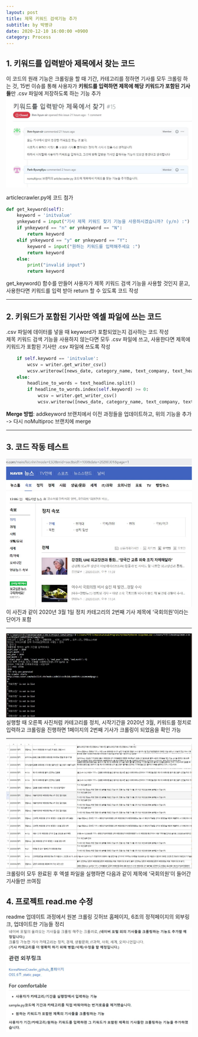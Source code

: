 ```yaml
---
layout: post
title: 제목 키워드 검색기능 추가 
subtitle: by 박병규
date: 2020-12-10 16:00:00 +0900
category: Process
---
```


## 1. 키워드를 입력받아 제목에서 찾는 코드

이 코드의 원래 기능은 크롤링을 할 때 기간, 카테고리를 정하면 기사를 모두 크롤링 하는 것,
15번 이슈를 통해 사용자가 **키워드를 입력하면 제목에 해당 키워드가 포함된 기사들**만 .csv 파일에 저장하도록 하는 기능 추가
![issue15](../assets/img/issue.JPG)

articlecrawler.py에 코드 첨가   
```python
def get_keyword(self):
    keyword = 'initvalue'
    ynkeyword = input("기사 제목 키워드 찾기 기능을 사용하시겠습니까? (y/n) :")
    if ynkeyword == "n" or ynkeyword == "N":
        return keyword
    elif ynkeyword == "y" or ynkeyword == "Y":
        keyword = input("원하는 키워드를 입력해주세요 :")
        return keyword
    else:
        print("invalid input")
        return keyword
```
get_keyword() 함수를 만들어 사용자가 제목 키워드 검색 기능을 사용할 것인지 묻고, 사용한다면 키워드를 입력 받아 return 할 수 있도록 코드 작성
- - -

## 2. 키워드가 포함된 기사만 엑셀 파일에 쓰는 코드

.csv 파일에 데이터를 넣을 때 keyword가 포함되었는지 검사하는 코드 작성  
제목 키워드 검색 기능을 사용하지 않는다면 모두 .csv 파일에 쓰고, 사용한다면 제목에 키워드가 포함된 기사만 .csv 파일에 쓰도록 작성

```python
    if self.keyword == 'initvalue':
        wcsv = writer.get_writer_csv()
        wcsv.writerow([news_date, category_name, text_company, text_headline, text_sentence, content_url])
    else:
        headline_to_words = text_headline.split()
        if headline_to_words.index(self.keyword) >= 0:
            wcsv = writer.get_writer_csv()
            wcsv.writerow([news_date, category_name, text_company, text_headline, text_sentence, content_url])
```
**Merge 방법**: addkeyword 브랜치에서 이전 과정들을 업데이트하고, 위의 기능을 추가 -> 다시 noMultiproc 브랜치에 merge
- - -

## 3. 코드 작동 테스트

![capture](../assets/img/캡처.JPG)
이 사진과 같이 2020년 3월 1일 정치 카테고리의 2번째 기사 제목에 ‘국회의원’이라는 단어가 포함   
- - -

![screen](../assets/img/codetest.JPG)
실행할 때 오른쪽 사진처럼 카테고리를 정치, 시작기간을 2020년 3월, 키워드를 정치로 입력하고 크롤링을 진행하면 1페이지의 2번째 기사가 크롤링이 되었음을 확인 가능  
- - -

![excel](../assets/img/excelresult.JPG)
크롤링이 모두 완료된 후 엑셀 파일을 실행하면 다음과 같이 제목에 ‘국회의원’이 들어간 기사들만 쓰여짐

## 4. 프로젝트 read.me 수정

readme 업데이트 과정에서 원본 크롤링 깃허브 홈페이지, 6조의 정적페이지의 외부링크, 업데이트한 기능들 정리
![readmescreen](../assets/img/readmechange.JPG)
